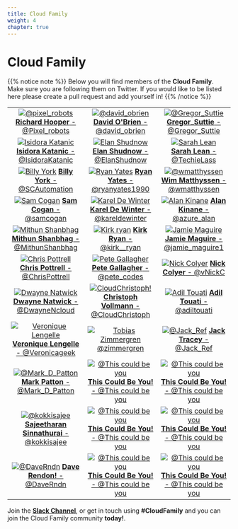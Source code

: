 ```yaml
---
title: Cloud Family
weight: 4
chapter: true
---
```


# **Cloud Family**

{{% notice note %}}
Below you will find members of the **Cloud Family**. Make sure you are following them on Twitter. If you would like to be listed here please create a pull request and add yourself in!
{{% /notice %}}


| | | |
|:-------------------------:|:-------------------------:|:-------------------------:|
|[![@pixel_robots](/images/family/pixelrobots.png?width=10pc)](https://twitter.com/Pixel_Robots "@pixel_Robots") [**Richard Hooper** - @Pixel_robots](https://twitter.com/Pixel_Robots)| [![@david_obrien](/images/family/davidobrien.jpg?width=10pc)](https://twitter.com/david_obrien "@david_obrien") [**David O'Brien** - @david_obrien](https://twitter.com/david_obrien)| [![@Gregor_Suttie](/images/family/gregor.jpg?width=10pc)](https://twitter.com/gregor_suttie "@Gregor_Suttie") [**Gregor_Suttie** - @Gregor_Suttie](https://twitter.com/gregor_suttie)
|[![Isidora Katanic](/images/family/IsidoraKatanic.jpg?width=10pc)](https://twitter.com/IsidoraKatanic "@IsidoraKatanic") [**Isidora Katanic** - @IsidoraKatanic](https://twitter.com/IsidoraKatanic)| [![Elan Shudnow](/images/family/ElanShudnow.jpg?width=10pc)](https://twitter.com/ElanShudnow "@ElanShudnow") [**Elan Shudnow** - @ElanShudnow](https://twitter.com/ElanShudnow)| [![Sarah Lean](/images/family/sarahlean.jpg?width=10pc)](https://twitter.com/TechieLass "This could be you!") [**Sarah Lean** - @TechieLass](https://twitter.com/TechieLass)
|[![Billy York](/images/family/BillyYork.PNG?width=10pc)](https://twitter.com/SCAutomation "@SCAutomation") [ **Billy York** - @SCAutomation](https://twitter.com/SCAutomation)| [![Ryan Yates](/images/family/RyanYates.jpg?width=10pc)](https://twitter.com/ryanyates1990 "**Ryan Yates** - @ryanya") [**Ryan Yates** - @ryanyates1990](https://twitter.com/ryanyates1990)| [![@wmatthyssen](/images/family/wmatthyssen.jpg?width=10pc)](https://twitter.com/wmatthyssen "@wmatthyssen") [**Wim Matthyssen** - @wmatthyssen](https://twitter.com/wmatthyssen)
|[![Sam Cogan](/images/family/samcogan.jpg?width=10pc)](https://twitter.com/samcogan "@samcogan") [**Sam Cogan** - @samcogan](https://twitter.com/samcogan)|[![Karel De Winter](/images/family/kareldewinter.jpg?width=10pc)](https://twitter.com/kareldewinter "@kareldewinter") [ **Karel De Winter** - @kareldewinter](https://twitter.com/kareldewinter)| [![Alan Kinane](/images/family/AlanK.jpg?width=10pc)](https://twitter.com/azure_alan "@azure_alan") [**Alan Kinane** - @azure_alan](https://twitter.com/azure_alan)
|[![Mithun Shanbhag](/images/family/MithunShanbhag.jpg?width=10pc)](https://twitter.com/MithunShanbhag "@MithunShanbhag") [**Mithun Shanbhag** - @MithunShanbhag](https://twitter.com/MithunShanbhag)| [![Kirk ryan](/images/family/kirk__ryan.jpg?width=10pc)](https://twitter.com/kirk__ryan "@kirk__ryan") [**Kirk Ryan** - @kirk__ryan](https://twitter.com/kirk__ryan)| [![Jamie Maguire](/images/family/JamieMaguire.jpg?width=10pc)](https://twitter.com/jamie_maguire1 "@jamie_maguire1") [ **Jamie Maguire** - @jamie_maguire1](https://twitter.com/jamie_maguire1)
|[![Chris Pottrell](/images/family/ChrisPottrell.jpg?width=10pc)](https://twitter.com/ChrisPottrell "@ChrisPottrell") [**Chris Pottrell** - @ChrisPottrell](https://twitter.com/ChrisPottrell)| [![Pete Gallagher](/images/family/pete_gallagher.jpg?width=10pc)](https://twitter.com/pete_codes "@pete_codes") [**Pete Gallagher** - @pete_codes](https://twitter.com/pete_codes)| [![Nick Colyer](/images/family/NickColyer.jpg?width=10pc)](https://twitter.com/vNickC "@vNickC") [ **Nick Colyer** - @vNickC](https://twitter.com/vNickC)
|[![Dwayne Natwick](/images/family/DwayneNcloud.jpg?width=10pc)](https://twitter.com/DwayneNcloud "@DwayneNcloud") [**Dwayne Natwick** - @DwayneNcloud](https://twitter.com/DwayneNcloud)| [![CloudChristoph!](/images/family/CloudChristoph.png?width=10pc)](https://twitter.com/CloudChristoph "@CloudChristoph") [**Christoph Vollmann** - @CloudChristoph](https://twitter.com/CloudChristoph)| [![Adil Touati](/images/family/adiltouati.jpg?width=10pc)](https://twitter.com/adiltouati "  @adiltouati") [**Adil Touati** - @adiltouati](https://twitter.com/adiltouati) |
[![Veronique Lengelle](/images/family/VeroniqueLengelle.jpg?width=10pc)](https://twitter.com/Veronicageek "@Veronicageek") [**Veronique Lengelle** - @Veronicageek](https://twitter.com/Veronicageek) | [![Tobias Zimmergren](/images/family/cloudfamily-zimmergrenhead.jpg?width=10pc)](https://twitter.com/zimmergren "@zimmergren") [@zimmergren](https://twitter.com/zimmergren)| [![@Jack_Ref](/images/family/jacktracey.jpg?width=10pc)](https://twitter.com/Jack_Ref "@jack_ref") [**Jack Tracey** - @Jack_Ref](https://twitter.com/Jack_Ref)
| [![@Mark_D_Patton](/images/family/markpatton.png?width=10pc)](https://twitter.com/Mark_D_Patton "@Mark_D_Patton") [**Mark Patton** - @Mark_D_Patton](https://twitter.com/Mark_D_Patton) | [![@This could be you](/images/family/user-512.png?width=10pc)](https://twitter.com/ "@This could be you") [**This Could Be You!** - @This could be you](https://twitter.com/) | [![@This could be you](/images/family/user-512.png?width=10pc)](https://twitter.com/ "@This could be you") [**This Could Be You!** - @This could be you](https://twitter.com/)
| [![@kokkisajee](/images/family/sajee.png?width=10pc)](https://twitter.com/kokkisajee "@kokkisajee") [**Sajeetharan Sinnathurai** - @kokkisajee](https://twitter.com/kokkisajee) | [![@This could be you](/images/family/user-512.png?width=10pc)](https://twitter.com/ "@This could be you") [**This Could Be You!** - @This could be you](https://twitter.com/) | [![@This could be you](/images/family/user-512.png?width=10pc)](https://twitter.com/ "@This could be you") [**This Could Be You!** - @This could be you](https://twitter.com/)
| [![@DaveRndn](/images/family/daverendon.png?width=10pc)](https://twitter.com/ "@DaveRndn") [**Dave Rendon!** - @DaveRndn](https://twitter.com/) | [![@This could be you](/images/family/user-512.png?width=10pc)](https://twitter.com/ "@This could be you") [**This Could Be You!** - @This could be you](https://twitter.com/) | [![@This could be you](/images/family/user-512.png?width=10pc)](https://twitter.com/ "@This could be you") [**This Could Be You!** - @This could be you](https://twitter.com/)

Join the **[Slack Channel](http://bit.ly/2vrvoRV)**, or get in touch using **#CloudFamily**	 and you can join the Cloud Family community **today!**.
